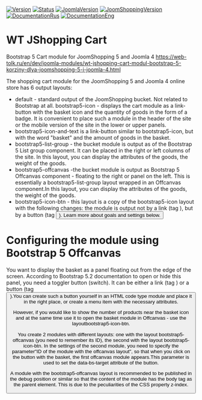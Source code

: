 [![Version](https://img.shields.io/badge/Version-1.0.5-blue.svg)]() [![Status](https://img.shields.io/badge/Status-stable-green.svg)]() [![JoomlaVersion](https://img.shields.io/badge/Joomla-4.x-orange.svg)]() [![JoomShoppingVersion](https://img.shields.io/badge/JoomShopping-5.x-important.svg)]() [![DocumentationRus](https://img.shields.io/badge/Documentation-rus-blue.svg)](https://web-tolk.ru/dev/joomla-modules/wt-jshopping-cart-modul-bootstrap-5-korziny-dlya-joomshopping-5-i-joomla-4.html?utm_source=github) [![DocumentationEng](https://img.shields.io/badge/Documentation-eng-blueviolet.svg)](https://web-tolk.ru/en/dev/joomla-modules/wt-jshopping-cart-modul-bootstrap-5-korziny-dlya-joomshopping-5-i-joomla-4.html?utm_source=github)
# WT JShopping Cart
Bootstrap 5 Cart module for JoomShopping 5 and Joomla 4
https://web-tolk.ru/en/dev/joomla-modules/wt-jshopping-cart-modul-bootstrap-5-korziny-dlya-joomshopping-5-i-joomla-4.html

The shopping cart module for the JoomShopping 5 and Joomla 4 online store has 6 output layouts:
- default - standard output of the JoomShopping bucket. Not related to Bootstrap at all.
bootstrap5-icon - displays the cart module as a link-button with the basket icon and the quantity of goods in the form of a badge. It is convenient to place such a module in the header of the site or the mobile version of the site in the lower or upper panels.
- bootstrap5-icon-and-text is a link-button similar to bootstrap5-icon, but with the word "basket" and the amount of goods in the basket.
- bootstrap5-list-group - the bucket module is output as of the Bootstrap 5 List group component. It can be placed in the right or left columns of the site. In this layout, you can display the attributes of the goods, the weight of the goods.
- bootstrap5-offcanvas -the bucket module is output as Bootstrap 5 Offcanvas component - floating to the right or panel on the left. This is essentially a bootstrap5-list-group layout wrapped in an Offcanvas component.In this layout, you can display the attributes of the goods, the weight of the goods.
- bootstrap5-icon-btn - this layout is a copy of the bootstrap5-icon layout with the following changes: the module is output not by a link (tag ), but by a button (tag <button>). Learn more about goals and settings below.
# Configuring the module using Bootstrap 5 Offcanvas
You want to display the basket as a panel floating out from the edge of the screen. According to Bootstrap 5.2 documentation to open or hide this panel, you need a toggler button (switch). It can be either a link (tag <a>) or a button (tag <button>).You can create such a button yourself in an HTML code type module and place it in the right place, or create a menu item with the necessary attributes. 

However, if you would like to show the number of products near the basket icon and at the same time use it to open the basket module in Offcanvas - use the layoutbootstrap5-icon-btn.

You create 2 modules with different layouts: one with the layout bootstrap5-offcanvas (you need to remember its ID), the second with the layout bootstrap5-icon-btn. In the settings of the second module, you need to specify the parameter"ID of the module with the offcanvas layout", so that when you click on the button with the basket, the first offcanvas module appears.This parameter is used to set the data-bs-target attribute of the button.

A module with the bootstrap5-offcanvas layout is recommended to be published in the debug position or similar so that the content of the module has the body tag as the parent element. This is due to the peculiarities of the CSS property z-index.
